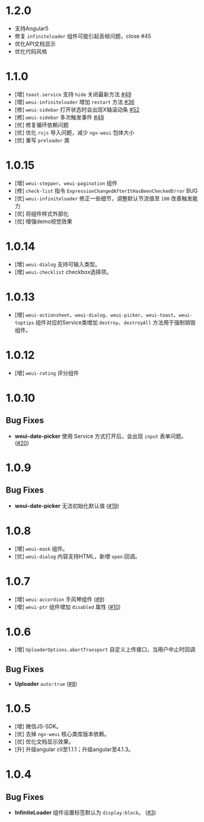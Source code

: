 # 1.2.0

+ 支持Angular5
+ 修复 `infiniteloader` 组件可能引起丢帧问题，close #45
+ 优化API文档显示
+ 优化代码风格

# 1.1.0

- [增] `toast.service` 支持 `hide` 关闭最新方法 [#49](https://github.com/cipchk/ngx-weui/issues/49)
- [增] `weui-infiniteloader` 增加 `restart` 方法 [#36](https://github.com/cipchk/ngx-weui/issues/36)
- [修] `weui-sidebar` 打开状态时会出现X轴滚动条 [#52](https://github.com/cipchk/ngx-weui/issues/52)
- [修] `weui-sidebar` 多次触发事件 [#48](https://github.com/cipchk/ngx-weui/issues/48)
- [优] 修复循环依赖问题
- [优] 优化 `rxjs` 导入问题，减少 `ngx-weui` 包体大小
- [优] 重写 `preloader` 类

# 1.0.15

- [增] `weui-stepper`、`weui-pagination` 组件
- [修] `check-list` 指令 `ExpressionChangedAfterItHasBeenCheckedError` BUG
- [优] `weui-infiniteloader` 修正一些细节，调整默认节流值至 `100` 改善触发能力
- [优] 将组件样式外部化
- [优] 增强demo视觉效果

# 1.0.14

- [增] `weui-dialog` 支持可输入类型。
- [增] `weui-checklist` checkbox选择项。

# 1.0.13

- [增] `weui-actionsheet`、`weui-dialog`、`weui-picker`、`weui-toast`、`weui-toptips` 组件对应的Service类增加 `destroy`、`destroyAll` 方法用于强制销毁组件。

# 1.0.12

- [增] `weui-rating` 评分组件

# 1.0.10

## Bug Fixes

- **weui-date-picker** 使用 Service 方式打开后，会出现 `input` 表单问题。 ([#20](https://github.com/cipchk/ngx-weui/issues/20))

# 1.0.9

## Bug Fixes

- **weui-date-picker** 无法初始化默认值 ([#19](https://github.com/cipchk/ngx-weui/issues/19))

# 1.0.8

- [增] `weui-mask` 组件。
- [优] `weui-dialog` 内容支持HTML，新增 `open` 回调。

# 1.0.7

- [增] `weui-accordion` 手风琴组件 ([#9](https://github.com/cipchk/ngx-weui/issues/9))
- [增] `weui-ptr` 组件增加 `disabled` 属性 ([#10](https://github.com/cipchk/ngx-weui/issues/10))

# 1.0.6

- [增] `UploaderOptions.abortTransport` 自定义上传接口，当用户中止时回调

## Bug Fixes

- **Uploader** `auto:true` ([#8](https://github.com/cipchk/ngx-weui/issues/8))


# 1.0.5

- [增] 微信JS-SDK。
- [优] 去掉 `ngx-weui` 核心类库版本依赖。
- [优] 优化文档显示效果。
- [升] 升级angular cli至1.1.1；升级angular至4.1.3。

# 1.0.4

## Bug Fixes

- **InfiniteLoader** 组件设置标签默认为 `display:block`。 ([#3](https://github.com/cipchk/ngx-weui/issues/3))
